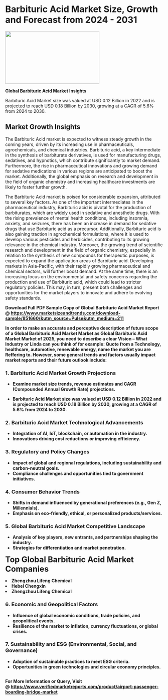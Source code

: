 <H1>Barbituric Acid Market Size, Growth and Forecast from 2024 - 2031</H1><img class="aligncenter size-medium wp-image-584254" src="https://thirdeyenews.in/wp-content/uploads/2024/09/Global-Market-Research-300x168.jpeg" alt="" width="300" height="168" /><p><strong>Global&nbsp;<a href="https://www.marketsizeandtrends.com/download-sample/851660/&amp;utm_source=Pulse&amp;utm_medium=211">Barbituric Acid Market</a> Insights</strong></p><p>Barbituric Acid Market size was valued at USD 0.12 Billion in 2022 and is projected to reach USD 0.18 Billion by 2030, growing at a CAGR of 5.6% from 2024 to 2030.</p><p><h2>Market Growth Insights</h2> <p>The Barbituric Acid market is expected to witness steady growth in the coming years, driven by its increasing use in pharmaceuticals, agrochemicals, and chemical industries. Barbituric acid, a key intermediate in the synthesis of barbiturate derivatives, is used for manufacturing drugs, sedatives, and hypnotics, which contribute significantly to market demand. Furthermore, the rise in pharmaceutical innovations and growing demand for sedative medications in various regions are anticipated to boost the market. Additionally, the global emphasis on research and development in the field of organic chemistry and increasing healthcare investments are likely to foster further growth.</p> <p><strong></strong></p> <p>The Barbituric Acid market is poised for considerable expansion, attributed to several key factors. As one of the important intermediates in the pharmaceutical industry, Barbituric acid is pivotal for the production of barbiturates, which are widely used in sedative and anesthetic drugs. With the rising prevalence of mental health conditions, including insomnia, anxiety, and seizures, there has been an increase in demand for sedative drugs that use Barbituric acid as a precursor. Additionally, Barbituric acid is also gaining traction in agrochemical formulations, where it is used to develop various pesticides and herbicides, contributing to its growing relevance in the chemical industry. Moreover, the growing trend of scientific research and development in the field of organic chemistry, especially in relation to the synthesis of new compounds for therapeutic purposes, is expected to expand the application areas of Barbituric acid. Developing markets in Asia-Pacific, with their rapidly growing pharmaceutical and chemical sectors, will further boost demand. At the same time, there is an increasing focus on the environmental and safety concerns regarding the production and use of Barbituric acid, which could lead to stricter regulatory policies. This may, in turn, present both challenges and opportunities for the market players to innovate and adhere to evolving safety standards. <p><strong></p><p><span class=""><strong>Download Full PDF Sample Copy of Global Barbituric Acid Market Report</strong> @ <a href="https://www.marketsizeandtrends.com/download-sample/851660/&amp;utm_source=Pulse&amp;utm_medium=211" target="_blank">https://www.marketsizeandtrends.com/download-sample/851660/&amp;utm_source=Pulse&amp;utm_medium=211</a></span></p><p>In order to make an accurate and perceptive description of future scope of a Global&nbsp;Barbituric Acid Market Market as Global&nbsp;Barbituric Acid Market Market of 2025, you need to describe a clear Vision &ndash; What Industry or Linda can you think of for example: Quote from a Technology, healthcare, automotive, renewable energy, name the market you are Reffering to. However, some general trends and factors usually impact market reports and their future outlook include:</p><h3>1.&nbsp;<strong>Barbituric Acid Market Growth Projections</strong></h3><ul><li>Examine market size trends, revenue estimates and CAGR (Compounded Annual Growth Rate) projections.</li><li><p>Barbituric Acid Market size was valued at USD 0.12 Billion in 2022 and is projected to reach USD 0.18 Billion by 2030, growing at a CAGR of 5.6% from 2024 to 2030.</p></li></ul><h3>2.&nbsp;<strong>Barbituric Acid Market Technological Advancements</strong></h3><ul><li>Integration of AI, IoT, blockchain, or automation in the industry.</li><li>Innovations driving cost reductions or improving efficiency.</li></ul><h3>3.&nbsp;<strong>Regulatory and Policy Changes</strong></h3><ul><li>Impact of global and regional regulations, including sustainability and carbon-neutral goals.</li><li>Compliance challenges and opportunities tied to government initiatives.</li></ul><h3>4.&nbsp;<strong>Consumer Behavior Trends</strong></h3><ul><li>Shifts in demand influenced by generational preferences (e.g., Gen Z, Millennials).</li><li>Emphasis on eco-friendly, ethical, or personalized products/services.</li></ul><h3>5.&nbsp;<strong>Global Barbituric Acid Market Competitive Landscape</strong></h3><ul><li>Analysis of key players, new entrants, and partnerships shaping the industry.</li><li>Strategies for differentiation and market penetration.</li></ul><p data-pm-slice="1 1 []"><span style="color: inherit; font-family: inherit; font-size: 25px;">Top Global Barbituric Acid Market Companies</span></p><div class="" data-test-id=""><p><li>Zhengzhou Lifeng Chemical</li><li> Hebei Chengxin</li><li> Zhengzhou Lifeng Chemical</li></p></div><h3>6.&nbsp;<strong>Economic and Geopolitical Factors</strong></h3><ul><li>Influence of global economic conditions, trade policies, and geopolitical events.</li><li>Resilience of the market to inflation, currency fluctuations, or global crises.</li></ul><h3>7.&nbsp;<strong>Sustainability and ESG (Environmental, Social, and Governance)</strong></h3><ul><li>Adoption of sustainable practices to meet ESG criteria.</li><li>Opportunities in green technologies and circular economy principles.</li></ul><h2><strong style="font-size: 14px;">For More Information or Query, Visit @&nbsp;</strong><a style="background-color: #ffffff; font-size: 14px;" href="https://www.marketsizeandtrends.com/report/barbituric-acid-market/" target="_blank">https://www.verifiedmarketreports.com/product/airport-passenger-boarding-bridge-market</a></h2>
